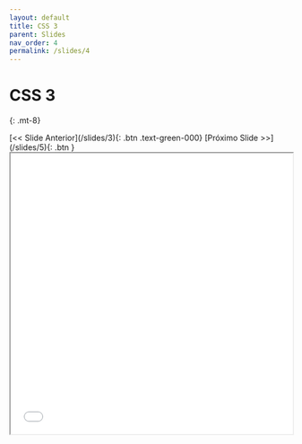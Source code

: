 ```yaml
---
layout: default
title: CSS 3
parent: Slides
nav_order: 4
permalink: /slides/4
---
```


# CSS 3
{: .mt-8}

<span class="d-flex flex-justify-around mt-8">
[<< Slide Anterior](/slides/3){: .btn .text-green-000}
[Próximo Slide >>](/slides/5){: .btn }
</span>

<iframe src="{{ '/assets/slides/04-css3.pdf' | absolute_url }}" width="100%" height="500px">